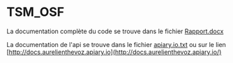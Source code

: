 TSM_OSF
=======

La documentation complète du code se trouve dans le fichier [Rapport.docx](https://github.com/yenyen/TSM_OSF/blob/master/docs/Rapport.docx?raw=true)

La documentation de l'api se trouve dans le fichier [apiary.io.txt](https://github.com/yenyen/TSM_OSF/blob/master/docs/apiary.io.txt) ou sur le lien [http://docs.aurelienthevoz.apiary.io](http://docs.aurelienthevoz.apiary.io/)
